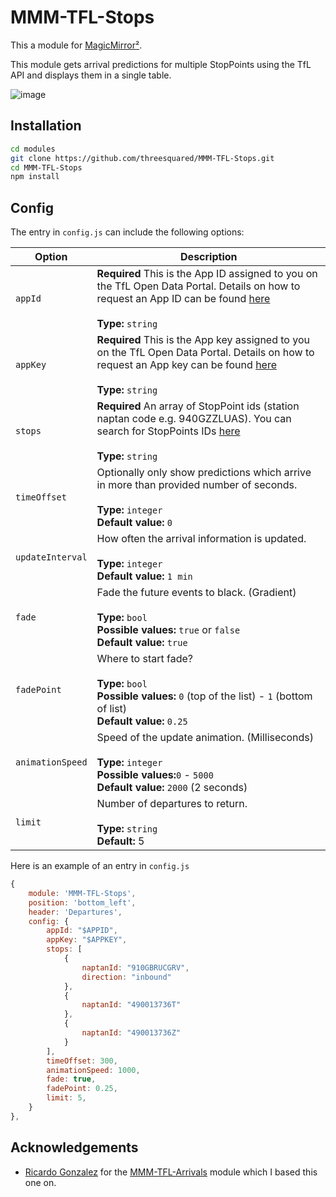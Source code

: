 # MMM-TFL-Stops

This a module for [MagicMirror²](https://github.com/MichMich/MagicMirror).

This module gets arrival predictions for multiple StopPoints using the TfL API and displays them in a single table.

![image](https://user-images.githubusercontent.com/892142/62549496-850b6b00-b860-11e9-8d38-d9fac52f317e.png)

## Installation

```bash
cd modules
git clone https://github.com/threesquared/MMM-TFL-Stops.git
cd MMM-TFL-Stops
npm install
```

## Config

The entry in `config.js` can include the following options:

| Option             | Description                                                                                                                                                                                                                                           |
| ------------------ | ----------------------------------------------------------------------------------------------------------------------------------------------------------------------------------------------------------------------------------------------------- |
| `appId`           | **Required** This is the App ID assigned to you on the TfL Open Data Portal. Details on how to request an App ID can be found [here](https://api.tfl.gov.uk/)<br><br>**Type:** `string`<br>                                                           |
| `appKey`          | **Required** This is the App key assigned to you on the TfL Open Data Portal. Details on how to request an App key can be found [here](https://api.tfl.gov.uk/)<br><br>**Type:** `string`<br>                                                         |
| `stops`            | **Required** An array of StopPoint ids (station naptan code e.g. 940GZZLUAS). You can search for StopPoints IDs [here](http://transport-points.co.uk/index.asp?size=F)<br><br>**Type:** `string`<br>                                                             |
| `timeOffset`       | Optionally only show predictions which arrive in more than provided number of seconds. <br><br>**Type:** `integer`<br> **Default value:** `0`                                                                                                                           |
| `updateInterval`   | How often the arrival information is updated.<br><br>**Type:** `integer`<br>**Default value:** `1 min`                                                                                                                                                |
| `fade`             | Fade the future events to black. (Gradient) <br><br>**Type:** `bool`<br>**Possible values:** `true` or `false` <br> **Default value:** `true`                                                                                                         |
| `fadePoint`        | Where to start fade? <br><br>**Type:** `bool`<br>**Possible values:** `0` (top of the list) - `1` (bottom of list) <br> **Default value:** `0.25`                                                                                                     |
| `animationSpeed`   | Speed of the update animation. (Milliseconds) <br><br>**Type:** `integer`<br>**Possible values:**`0` - `5000` <br> **Default value:** `2000` (2 seconds)                                                                                              |
| `limit`            | Number of departures to return.<br><br>**Type:** `string`<br>**Default:** 5                                                                                                                                                                           |

Here is an example of an entry in `config.js`

```js
{
    module: 'MMM-TFL-Stops',
    position: 'bottom_left',
    header: 'Departures',
    config: {
        appId: "$APPID",
        appKey: "$APPKEY",
        stops: [
            {
                naptanId: "910GBRUCGRV",
                direction: "inbound"
            },
            {
                naptanId: "490013736T"
            },
            {
                naptanId: "490013736Z"
            }
        ],
        timeOffset: 300,
        animationSpeed: 1000,
        fade: true,
        fadePoint: 0.25,
        limit: 5,
    }
},
```

## Acknowledgements

- [Ricardo Gonzalez](https://github.com/ryck) for the [MMM-TFL-Arrivals](https://github.com/ryck/MMM-TFL-Arrivals.git) module which I based this one on.
